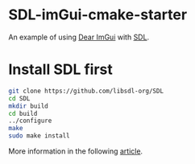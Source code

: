 # SDL-imGui-cmake-starter

An example of using [Dear ImGui](https://github.com/ocornut/imgui) with [SDL](https://www.libsdl.org).

# Install SDL first
```bash
git clone https://github.com/libsdl-org/SDL
cd SDL
mkdir build
cd build
../configure
make
sudo make install
```

More information in the following [article](https://retifrav.github.io/blog/2019/05/26/sdl-imgui/).
